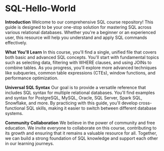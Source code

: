 # SQL-Hello-World
**Introduction**
Welcome to our comprehensive SQL course repository! This guide is designed to be your one-stop solution for mastering SQL across various relational databases. Whether you're a beginner or an experienced user, this resource will help you understand and apply SQL commands effectively.

**What You'll Learn**
In this course, you'll find a single, unified file that covers both basic and advanced SQL concepts. You'll start with fundamental topics such as selecting data, filtering with WHERE clauses, and using JOINs to combine tables. As you progress, you'll explore more advanced techniques like subqueries, common table expressions (CTEs), window functions, and performance optimization.

**Universal SQL Syntax**
Our goal is to provide a versatile reference that includes SQL syntax for multiple relational databases. You'll find examples and syntax for PostgreSQL, MySQL, Oracle, SQL Server, Spark SQL, Snowflake, and more. By practicing with this guide, you'll develop cross-functional SQL skills, making it easier to switch between different database systems.

**Community Collaboration**
We believe in the power of community and free education. We invite everyone to collaborate on this course, contributing to its growth and ensuring that it remains a valuable resource for all. Together, we can build a strong foundation of SQL knowledge and support each other in our learning journeys.
